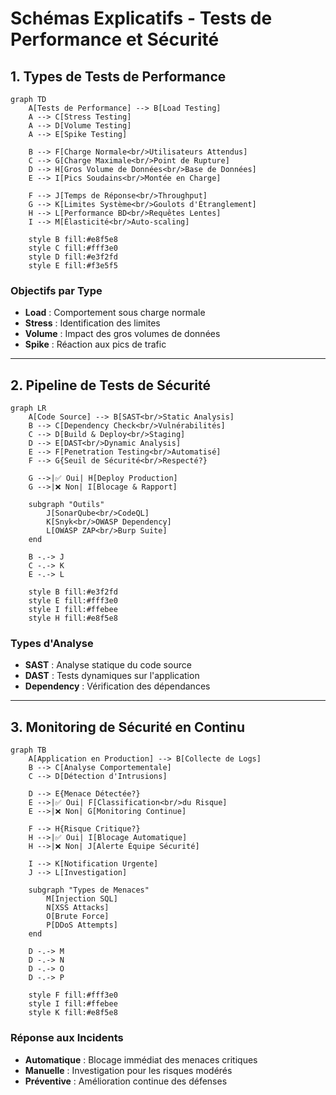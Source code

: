 # Schémas Explicatifs - Tests de Performance et Sécurité

## 1. Types de Tests de Performance

```mermaid
graph TD
    A[Tests de Performance] --> B[Load Testing]
    A --> C[Stress Testing]
    A --> D[Volume Testing]
    A --> E[Spike Testing]
    
    B --> F[Charge Normale<br/>Utilisateurs Attendus]
    C --> G[Charge Maximale<br/>Point de Rupture]
    D --> H[Gros Volume de Données<br/>Base de Données]
    E --> I[Pics Soudains<br/>Montée en Charge]
    
    F --> J[Temps de Réponse<br/>Throughput]
    G --> K[Limites Système<br/>Goulots d'Étranglement]
    H --> L[Performance BD<br/>Requêtes Lentes]
    I --> M[Élasticité<br/>Auto-scaling]
    
    style B fill:#e8f5e8
    style C fill:#fff3e0
    style D fill:#e3f2fd
    style E fill:#f3e5f5
```

### Objectifs par Type
- **Load** : Comportement sous charge normale
- **Stress** : Identification des limites
- **Volume** : Impact des gros volumes de données
- **Spike** : Réaction aux pics de trafic

---

## 2. Pipeline de Tests de Sécurité

```mermaid
graph LR
    A[Code Source] --> B[SAST<br/>Static Analysis]
    B --> C[Dependency Check<br/>Vulnérabilités]
    C --> D[Build & Deploy<br/>Staging]
    D --> E[DAST<br/>Dynamic Analysis]
    E --> F[Penetration Testing<br/>Automatisé]
    F --> G{Seuil de Sécurité<br/>Respecté?}
    
    G -->|✅ Oui| H[Deploy Production]
    G -->|❌ Non| I[Blocage & Rapport]
    
    subgraph "Outils"
        J[SonarQube<br/>CodeQL]
        K[Snyk<br/>OWASP Dependency]
        L[OWASP ZAP<br/>Burp Suite]
    end
    
    B -.-> J
    C -.-> K
    E -.-> L
    
    style B fill:#e3f2fd
    style E fill:#fff3e0
    style I fill:#ffebee
    style H fill:#e8f5e8
```

### Types d'Analyse
- **SAST** : Analyse statique du code source
- **DAST** : Tests dynamiques sur l'application
- **Dependency** : Vérification des dépendances

---

## 3. Monitoring de Sécurité en Continu

```mermaid
graph TB
    A[Application en Production] --> B[Collecte de Logs]
    B --> C[Analyse Comportementale]
    C --> D[Détection d'Intrusions]
    
    D --> E{Menace Détectée?}
    E -->|✅ Oui| F[Classification<br/>du Risque]
    E -->|❌ Non| G[Monitoring Continue]
    
    F --> H{Risque Critique?}
    H -->|✅ Oui| I[Blocage Automatique]
    H -->|❌ Non| J[Alerte Équipe Sécurité]
    
    I --> K[Notification Urgente]
    J --> L[Investigation]
    
    subgraph "Types de Menaces"
        M[Injection SQL]
        N[XSS Attacks]
        O[Brute Force]
        P[DDoS Attempts]
    end
    
    D -.-> M
    D -.-> N
    D -.-> O
    D -.-> P
    
    style F fill:#fff3e0
    style I fill:#ffebee
    style K fill:#e8f5e8
```

### Réponse aux Incidents
- **Automatique** : Blocage immédiat des menaces critiques
- **Manuelle** : Investigation pour les risques modérés
- **Préventive** : Amélioration continue des défenses